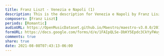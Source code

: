 ```yaml
---
title: Franz Liszt - Venezia e Napoli (1)
description: This is the description for Venezia e Napoli by Franz Liszt
composers: [Franz Liszt]
periods: [Romantic]
audioURL: https://OpenMusicDataset.github.io/Maestro/maestro-v3.0.0/2011/MIDI-Unprocessed_22_R3_2011_MID--AUDIO_R3-D7_07_Track07_wav.midi
formURL: https://docs.google.com/forms/d/e/1FAIpQLSe-DbKY5Epdc3CkYyFWuyXH5QigvlMfCGXMtqGZaJFi22ZHwQ/viewform
comments: true
share: true
date: 2021-08-08T07:43:13-06:00
---
```

